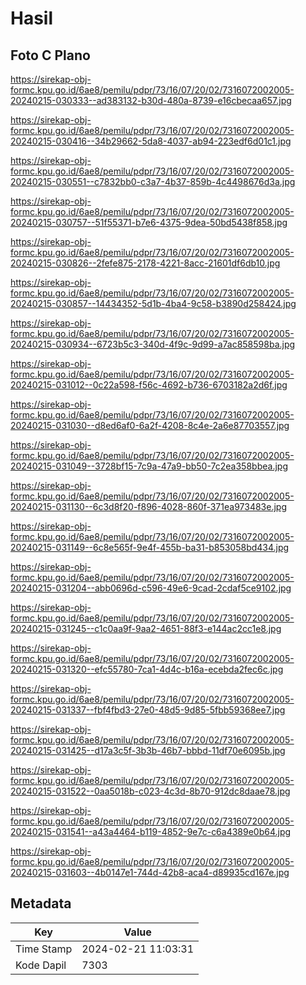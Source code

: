 # Hasil

## Foto C Plano

https://sirekap-obj-formc.kpu.go.id/6ae8/pemilu/pdpr/73/16/07/20/02/7316072002005-20240215-030333--ad383132-b30d-480a-8739-e16cbecaa657.jpg

https://sirekap-obj-formc.kpu.go.id/6ae8/pemilu/pdpr/73/16/07/20/02/7316072002005-20240215-030416--34b29662-5da8-4037-ab94-223edf6d01c1.jpg

https://sirekap-obj-formc.kpu.go.id/6ae8/pemilu/pdpr/73/16/07/20/02/7316072002005-20240215-030551--c7832bb0-c3a7-4b37-859b-4c4498676d3a.jpg

https://sirekap-obj-formc.kpu.go.id/6ae8/pemilu/pdpr/73/16/07/20/02/7316072002005-20240215-030757--51f55371-b7e6-4375-9dea-50bd5438f858.jpg

https://sirekap-obj-formc.kpu.go.id/6ae8/pemilu/pdpr/73/16/07/20/02/7316072002005-20240215-030826--2fefe875-2178-4221-8acc-21601df6db10.jpg

https://sirekap-obj-formc.kpu.go.id/6ae8/pemilu/pdpr/73/16/07/20/02/7316072002005-20240215-030857--14434352-5d1b-4ba4-9c58-b3890d258424.jpg

https://sirekap-obj-formc.kpu.go.id/6ae8/pemilu/pdpr/73/16/07/20/02/7316072002005-20240215-030934--6723b5c3-340d-4f9c-9d99-a7ac858598ba.jpg

https://sirekap-obj-formc.kpu.go.id/6ae8/pemilu/pdpr/73/16/07/20/02/7316072002005-20240215-031012--0c22a598-f56c-4692-b736-6703182a2d6f.jpg

https://sirekap-obj-formc.kpu.go.id/6ae8/pemilu/pdpr/73/16/07/20/02/7316072002005-20240215-031030--d8ed6af0-6a2f-4208-8c4e-2a6e87703557.jpg

https://sirekap-obj-formc.kpu.go.id/6ae8/pemilu/pdpr/73/16/07/20/02/7316072002005-20240215-031049--3728bf15-7c9a-47a9-bb50-7c2ea358bbea.jpg

https://sirekap-obj-formc.kpu.go.id/6ae8/pemilu/pdpr/73/16/07/20/02/7316072002005-20240215-031130--6c3d8f20-f896-4028-860f-371ea973483e.jpg

https://sirekap-obj-formc.kpu.go.id/6ae8/pemilu/pdpr/73/16/07/20/02/7316072002005-20240215-031149--6c8e565f-9e4f-455b-ba31-b853058bd434.jpg

https://sirekap-obj-formc.kpu.go.id/6ae8/pemilu/pdpr/73/16/07/20/02/7316072002005-20240215-031204--abb0696d-c596-49e6-9cad-2cdaf5ce9102.jpg

https://sirekap-obj-formc.kpu.go.id/6ae8/pemilu/pdpr/73/16/07/20/02/7316072002005-20240215-031245--c1c0aa9f-9aa2-4651-88f3-e144ac2cc1e8.jpg

https://sirekap-obj-formc.kpu.go.id/6ae8/pemilu/pdpr/73/16/07/20/02/7316072002005-20240215-031320--efc55780-7ca1-4d4c-b16a-ecebda2fec6c.jpg

https://sirekap-obj-formc.kpu.go.id/6ae8/pemilu/pdpr/73/16/07/20/02/7316072002005-20240215-031337--fbf4fbd3-27e0-48d5-9d85-5fbb59368ee7.jpg

https://sirekap-obj-formc.kpu.go.id/6ae8/pemilu/pdpr/73/16/07/20/02/7316072002005-20240215-031425--d17a3c5f-3b3b-46b7-bbbd-11df70e6095b.jpg

https://sirekap-obj-formc.kpu.go.id/6ae8/pemilu/pdpr/73/16/07/20/02/7316072002005-20240215-031522--0aa5018b-c023-4c3d-8b70-912dc8daae78.jpg

https://sirekap-obj-formc.kpu.go.id/6ae8/pemilu/pdpr/73/16/07/20/02/7316072002005-20240215-031541--a43a4464-b119-4852-9e7c-c6a4389e0b64.jpg

https://sirekap-obj-formc.kpu.go.id/6ae8/pemilu/pdpr/73/16/07/20/02/7316072002005-20240215-031603--4b0147e1-744d-42b8-aca4-d89935cd167e.jpg


## Metadata

| Key        | Value               |
| ---------- | ------------------- |
| Time Stamp | 2024-02-21 11:03:31 |
| Kode Dapil | 7303                |



